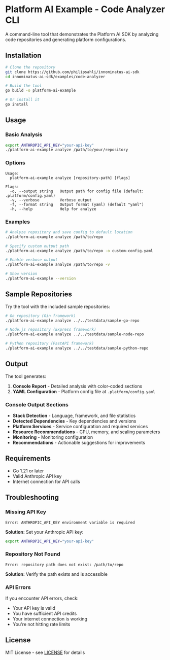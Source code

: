 # Platform AI Example - Code Analyzer CLI

A command-line tool that demonstrates the Platform AI SDK by analyzing code repositories and generating platform configurations.

## Installation

```bash
# Clone the repository
git clone https://github.com/philipsahli/innominatus-ai-sdk
cd innominatus-ai-sdk/examples/code-analyzer

# Build the tool
go build -o platform-ai-example

# Or install it
go install
```

## Usage

### Basic Analysis

```bash
export ANTHROPIC_API_KEY="your-api-key"
./platform-ai-example analyze /path/to/your/repository
```

### Options

```
Usage:
  platform-ai-example analyze [repository-path] [flags]

Flags:
  -o, --output string   Output path for config file (default: .platform/config.yaml)
  -v, --verbose         Verbose output
  -f, --format string   Output format (yaml) (default "yaml")
  -h, --help            Help for analyze
```

### Examples

```bash
# Analyze repository and save config to default location
./platform-ai-example analyze /path/to/repo

# Specify custom output path
./platform-ai-example analyze /path/to/repo -o custom-config.yaml

# Enable verbose output
./platform-ai-example analyze /path/to/repo -v

# Show version
./platform-ai-example --version
```

## Sample Repositories

Try the tool with the included sample repositories:

```bash
# Go repository (Gin framework)
./platform-ai-example analyze ../../testdata/sample-go-repo

# Node.js repository (Express framework)
./platform-ai-example analyze ../../testdata/sample-node-repo

# Python repository (FastAPI framework)
./platform-ai-example analyze ../../testdata/sample-python-repo
```

## Output

The tool generates:

1. **Console Report** - Detailed analysis with color-coded sections
2. **YAML Configuration** - Platform config file at `.platform/config.yaml`

### Console Output Sections

- **Stack Detection** - Language, framework, and file statistics
- **Detected Dependencies** - Key dependencies and versions
- **Platform Services** - Service configuration and required services
- **Resource Recommendations** - CPU, memory, and scaling parameters
- **Monitoring** - Monitoring configuration
- **Recommendations** - Actionable suggestions for improvements

## Requirements

- Go 1.21 or later
- Valid Anthropic API key
- Internet connection for API calls

## Troubleshooting

### Missing API Key

```
Error: ANTHROPIC_API_KEY environment variable is required
```

**Solution:** Set your Anthropic API key:
```bash
export ANTHROPIC_API_KEY="your-api-key"
```

### Repository Not Found

```
Error: repository path does not exist: /path/to/repo
```

**Solution:** Verify the path exists and is accessible

### API Errors

If you encounter API errors, check:
- Your API key is valid
- You have sufficient API credits
- Your internet connection is working
- You're not hitting rate limits

## License

MIT License - see [LICENSE](../../LICENSE) for details